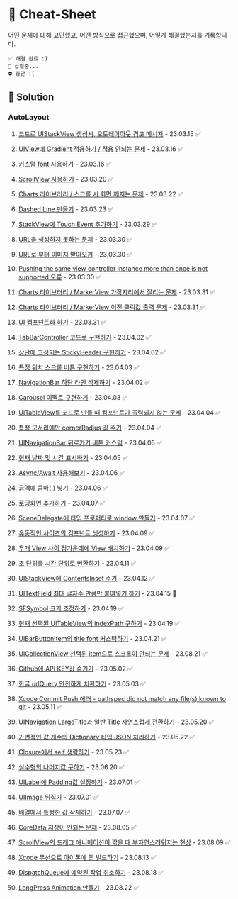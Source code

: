 # 🔖 Cheat-Sheet   
어떤 문제에 대해 고민했고, 어떤 방식으로 접근했으며, 어떻게 해결했는지를 기록합니다.
~~~
✅ 해결 완료 :)
🚧 삽질중...
⛔️ 중단 :(
~~~
 
## 💎 Solution

### AutoLayout
1. [코드로 UIStackView 생성시, 오토레이아웃 경고 메시지](코드로%20UIStackView%20생성시,%20오토레이아웃%20경고%20메시지%20뜨는%20문제.md)  - 23.03.15 ✅




1. [UIView에 Gradient 적용하기 / 적용 안되는 문제](2.md) - 23.03.16 ✅
2. [커스텀 font 사용하기](3.md) - 23.03.16 ✅
3. [ScrollView 사용하기](4.md) - 23.03.20 ✅
4. [Charts 라이브러리 / 스크롤 시 화면 깨지는 문제](5.md) - 23.03.22 ✅
5. [Dashed Line 만들기](6.md) - 23.03.23 ✅
6. [StackView에 Touch Event 추가하기](7.md) - 23.03.29 ✅
7. [URL을 생성하지 못하는 문제](8.md) - 23.03.30 ✅
8. [URL로 부터 이미지 받아오기](9.md) - 23.03.30 ✅
9. [Pushing the same view controller instance more than once is not supported 오류](10.md) - 23.03.30 ✅
10. [Charts 라이브러리 / MarkerView 가장자리에서 잘리는 문제](11.md) - 23.03.31 ✅ 
11. [Charts 라이브러리 / MarkerView 이전 클릭값 출력 문제](12.md) - 23.03.31 ✅
12. [UI 컴포넌트화 하기](13.md) - 23.03.31 ✅
13. [TabBarController 코드로 구현하기](14.md) - 23.04.02 ✅
14. [상단에 고정되는 StickyHeader 구현하기](15.md) - 23.04.02 ✅
15. [특정 위치 스크롤 버튼 구현하기](16.md) - 23.04.03 ✅
16. [NavigationBar 하단 라인 삭제하기](17.md) - 23.04.02 ✅
17. [Carousel 이펙트 구현하기](18.md) - 23.04.03 ✅
18. [UITableView를 코드로 만들 때 컴포넌트가 출력되지 않는 문제](19.md) - 23.04.04 ✅
19. [특정 모서리에만 cornerRadius 값 주기](20.md) - 23.04.04 ✅
20. [UINavigationBar 뒤로가기 버튼 커스텀](21.md) - 23.04.05 ✅
21. [현재 날짜 및 시간 표시하기](22.md) - 23.04.05 ✅
22. [Async/Await 사용해보기](23.md) - 23.04.06 ✅
23. [금액에 콤마(,) 넣기](24.md) - 23.04.06 ✅
24. [로딩화면 추가하기](25.md) - 23.04.07 ✅
25. [SceneDelegate에 타입 프로퍼티로 window 만들기](26.md) - 23.04.07 ✅
26. [유동적인 사이즈의 컴포넌트 생성하기](27.md) - 23.04.09 ✅
27. [두개 View 사이 정가운데에 View 배치하기](28.md) - 23.04.09 ✅
28. [초 단위를 시간 단위로 변환하기](29.md) - 23.04.11 ✅ 
29. [UIStackView에 ContentsInset 주기](30.md) - 23.04.12 ✅
30. [UITextField 최대 글자수 만큼만 붙여넣기 하기](31.md) - 23.04.15 🚧
31. [SFSymbol 크기 조정하기](32.md) - 23.04.19 ✅
32. [현재 선택된 UITableView의 indexPath 구하기](33.md) - 23.04.19 ✅
33. [UIBarButtonItem의 title font 커스텀하기](34.md) - 23.04.21 ✅
34. [UICollectionView 선택된 item으로 스크롤이 안되는 문제](35.md) - 23.08.21 ✅
35. [Github에 API KEY값 숨기기](36.md) - 23.05.02 ✅
36. [한글 urlQuery 안전하게 치환하기](37.md) - 23.05.03 ✅
37. [Xcode Commit Push 에러 - pathspec did not match any file(s) known to git](38.md) - 23.05.11 ✅
38. [UINavigation LargeTitle과 일반 Title 자연스럽게 전환하기](39.md) - 23.05.20 ✅
39. [가변적인 값 개수의 Dictionary 타입 JSON 처리하기](40.md) - 23.05.22 ✅
40. [Closure에서 self 생략하기](41.md) - 23.05.23 ✅
41. [실수형의 나머지값 구하기](42.md) - 23.06.20 ✅
42. [UILabel에 Padding값 설정하기](43.md) - 23.07.01 ✅
43. [UIImage 뒤집기](44.md) - 23.07.01 ✅
44. [배열에서 특정한 값 삭제하기](45.md) - 23.07.07 ✅
45. [CoreData 저장이 안되는 문제](46.md) - 23.08.05 ✅
46. [ScrollView의 드래그 애니메이션이 짧을 때 부자연스러워지는 현상](47.md) - 23.08.09 ✅
47. [Xcode 무선으로 아이폰에 앱 빌드하기](48.md) - 23.08.13 ✅
48. [DispatchQueue에 예약된 작업 취소하기](49.md) - 23.08.18 ✅
49. [LongPress Animation 만들기](50.md) - 23.08.22 ✅